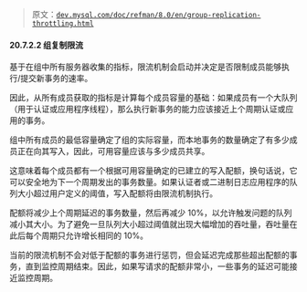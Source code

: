 > 原文：[`dev.mysql.com/doc/refman/8.0/en/group-replication-throttling.html`](https://dev.mysql.com/doc/refman/8.0/en/group-replication-throttling.html)

#### 20.7.2.2 组复制限流

基于在组中所有服务器收集的指标，限流机制会启动并决定是否限制成员能够执行/提交新事务的速率。

因此，从所有成员获取的指标是计算每个成员容量的基础：如果成员有一个大队列（用于认证或应用程序线程），那么执行新事务的能力应该接近上个周期认证或应用的事务。

组中所有成员的最低容量确定了组的实际容量，而本地事务的数量确定了有多少成员正在向其写入，因此，可用容量应该与多少成员共享。

这意味着每个成员都有一个根据可用容量确定的已建立的写入配额，换句话说，它可以安全地为下一个周期发出的事务数量。如果认证者或二进制日志应用程序的队列大小超过用户定义的阈值，写入配额将由限流机制执行。

配额将减少上个周期延迟的事务数量，然后再减少 10%，以允许触发问题的队列减小其大小。为了避免一旦队列大小超过阈值就出现大幅增加的吞吐量，吞吐量在此后每个周期只允许增长相同的 10%。

当前的限流机制不会对低于配额的事务进行惩罚，但会延迟完成那些超出配额的事务，直到监控周期结束。因此，如果写请求的配额非常小，一些事务的延迟可能接近监控周期。
